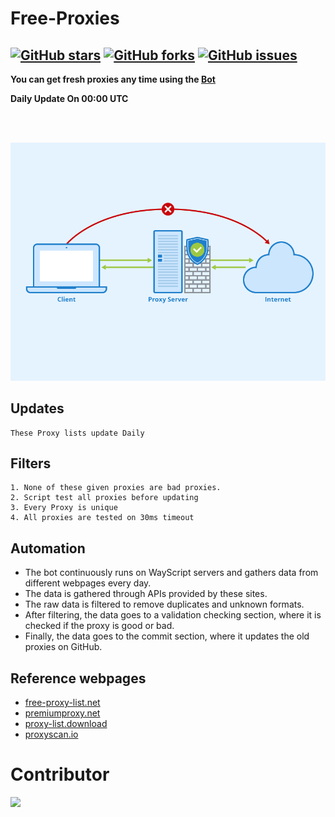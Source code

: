 Free-Proxies
====
[![GitHub stars](https://img.shields.io/github/stars/Anonym0usWork1221/Free-Proxies.svg)](https://github.com/Anonym0usWork1221/Free-Proxies/stargazers)
[![GitHub forks](https://img.shields.io/github/forks/Anonym0usWork1221/Free-Proxies.svg)](https://github.com/Anonym0usWork1221/Free-Proxies/network/members)
[![GitHub issues](https://img.shields.io/github/issues/Anonym0usWork1221/Free-Proxies.svg)](https://github.com/Anonym0usWork1221/Free-Proxies/issues)
-----------

**__You can get fresh proxies any time using the [Bot](https://t.me/reverse_master_bot)__**

**Daily Update On 00:00 UTC**

<br>
<br>
<p align="center">
  <img src="https://github.com/Anonym0usWork1221/Free-Proxies/blob/cd100f73f5a4a6f828cff32932160873af453ee3/Proxy-Server.png"  title="proxy-list">
</p>

Updates
-----------
    These Proxy lists update Daily

## Filters
    1. None of these given proxies are bad proxies.  
    2. Script test all proxies before updating
    3. Every Proxy is unique
    4. All proxies are tested on 30ms timeout

## Automation
* The bot continuously runs on WayScript servers and gathers data from different webpages every day.
* The data is gathered through APIs provided by these sites.
* The raw data is filtered to remove duplicates and unknown formats.
* After filtering, the data goes to a validation checking section, where it is checked if the proxy is good or bad.
* Finally, the data goes to the commit section, where it updates the old proxies on GitHub.

## Reference webpages
* [free-proxy-list.net](https://free-proxy-list.net)
* [premiumproxy.net](https://premiumproxy.net)
* [proxy-list.download](https://www.proxy-list.download)
* [proxyscan.io](https://www.proxyscan.io)

# Contributor

<a href = "https://github.com/Anonym0usWork1221/Free-Proxies/graphs/contributors">
  <img src = "https://contrib.rocks/image?repo=Anonym0usWork1221/Free-Proxies"/>
</a>
